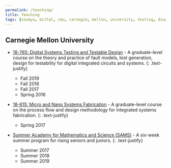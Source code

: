 ```yaml
---
permalink: /teaching/
title: Teaching
tags: {soumya, mittal, cmu, carnegie, mellon, university, testing, diagnosis, atpg, yield, failure, pfa, machine learning, graduate, phd, sams, 18-765}
---
```

## Carnegie Mellon University

* [18-765: Digital Systems Testing and Testable Design](https://courses.ece.cmu.edu/18765) - A graduate-level course on the theory and practice of fault models, test generation, design for testability for digital integrated circuits and systems.
{: .text-justify}
    * Fall 2019
    * Fall 2018
    * Fall 2017
    * Spring 2016

* [18-615: Micro and Nano Systems Fabrication](https://courses.ece.cmu.edu/18615) - A graduate-level course on the process flow and design methodology for integrated systems fabrication.
{: .text-justify}
    * Spring 2017

* [Summer Academy for Mathematics and Science (SAMS)](https://admission.enrollment.cmu.edu/pages/access-sams) - A six-week summer program for rising seniors and juniors.
{: .text-justify}
    * Summer 2017
    * Summer 2018
    * Summer 2019
